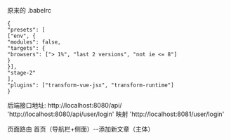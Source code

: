 原来的
.babelrc
```text
{
"presets": [
["env", {
"modules": false,
"targets": {
"browsers": ["> 1%", "last 2 versions", "not ie <= 8"]
}
}],
"stage-2"
],
"plugins": ["transform-vue-jsx", "transform-runtime"]
}
```

后端接口地址:
http://localhost:8080/api/
'http://localhost:8080/api/user/login'  映射  'http://localhost:8081/user/login'

页面路由
首页（导航栏+侧面）--添加新文章（主体）
